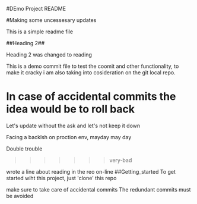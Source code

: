 #DEmo Project README

#Making some uncessesary updates

This is a simple readme file

##Heading 2##

Heading 2 was changed to reading 

This is a demo commit file to test the coomit and other functionality, to make it cracky i am also taking into cosideration on the git local repo.

In case of accidental commits the idea would be to roll back 
=======
Let's update without the ask and let's not keep it down

Facing a backlsh on proction env, mayday may day

Double trouble
>>>>>>> very-bad


wrote a line about reading in the reo on-line
##Getting_started
To get started wiht this project, just 'clone' this repo

make sure to take care of accidental commits
The redundant commits must be avoided
